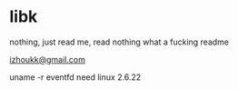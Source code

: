 libk
====

nothing, just read me, read nothing
what a fucking readme

izhoukk@gmail.com

uname -r
eventfd need linux 2.6.22